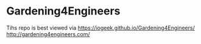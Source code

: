 # Gardening4Engineers

Tihs repo is best viewed via
  https://iogeek.github.io/Gardening4Engineers/
  http://gardening4engineers.com/
